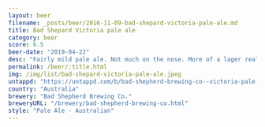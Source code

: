 ```yaml
---
layout: beer
filename: _posts/beer/2016-11-09-bad-shepard-victoria-pale-ale.md
title: Bad Shepard Victoria pale ale
category: beer
score: 6.5
beer-date: "2019-04-22"
desc: "Fairly mild pale ale. Not much on the nose. More of a lager really. In that respect it’s good, but not enough to justify buying a craft beer"
permalink: /beer/:title.html
img: /img/list/bad-shepard-victoria-pale-ale.jpeg
untappd: "https://untappd.com/b/bad-shepherd-brewing-co--victoria-pale-ale/2857152"
country: "Australia"
brewery: "Bad Shepherd Brewing Co."
breweryURL: "/brewery/bad-shepherd-brewing-co.html"
style: "Pale Ale - Australian"
---
```

